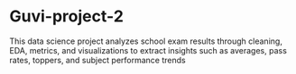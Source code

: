 # Guvi-project-2
This data science project analyzes school exam results through cleaning, EDA, metrics, and visualizations to extract insights such as averages, pass rates, toppers, and subject performance trends
